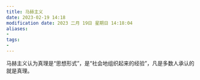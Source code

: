 ```yaml
---
title: 马赫主义
date: 2023-02-19 14:18
modification date: 2023 二月 19日 星期日 14:18:04
aliases: 
- 
tags: 
- 
---
```


马赫主义认为真理是“思想形式”，是“社会地组织起来的经验”，凡是多数人承认的就是真理。
